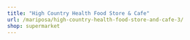 ```yaml
---
title: "High Country Health Food Store & Cafe"
url: /mariposa/high-country-health-food-store-and-cafe-3/
shop: supermarket
---
```

